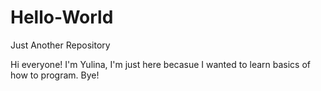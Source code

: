# Hello-World
Just Another Repository

Hi everyone!
I'm Yulina, I'm just here becasue I wanted to learn basics of how to program.
Bye!
